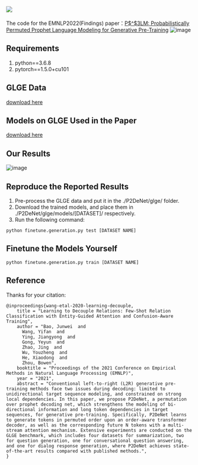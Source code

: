 # ![](http://latex.codecogs.com/svg.latex?P^3LM)
The code for the EMNLP2022(Findings) paper：[P$^$3LM: Probabilistically Permuted Prophet Language Modeling for Generative Pre-Training]()
![image](https://user-images.githubusercontent.com/14817331/120296613-e1276500-c2fa-11eb-883d-b3a1f0db76c9.png)


## Requirements
1. python==3.6.8
2. pytorch==1.5.0+cu101

## GLGE Data
[download here](https://microsoft.github.io/glge/) 

## Models on GLGE Used in the Paper
[download here](xxx)

## Our Results
![image](https://user-images.githubusercontent.com/14817331/120298865-05844100-c2fd-11eb-890d-a5410d846df8.png)

## Reproduce the Reported Results
1. Pre-process the GLGE data and put it in the ./P2DeNet/glge/ folder.
2. Download the trained models, and place them in ./P2DeNet/glge/models/\[DATASET\]/ respectively.
3. Run the following command:
```
python finetune.generation.py test [DATASET NAME]
```

## Finetune the Models Yourself
```
python finetune.generation.py train [DATASET NAME]
```



## Reference
Thanks for your citation:
```
@inproceedings{wang-etal-2020-learning-decouple,
    title = "Learning to Decouple Relations: Few-Shot Relation Classification with Entity-Guided Attention and Confusion-Aware Training",
    author = "Bao, Junwei  and
      Wang, Yifan  and
      Ying, Jiangyong  and
      Gong, Yeyun  and
      Zhao, Jing  and
      Wu, Youzheng  and
      He, Xiaodong  and
      Zhou, Bowen",
    booktitle = "Proceedings of the 2021 Conference on Empirical Methods in Natural Language Processing (EMNLP)",
    year = "2021",
    abstract = "Conventional left-to-right (L2R) generative pre-training methods face two issues during decoding: limited to unidirectional target sequence modeling, and constrained on strong local dependencies. In this paper, we propose P2DeNet, a permutation over prophet decoding net, which strengthens the modeling of bi-directional information and long token dependencies in target sequences, for generative pre-training. Specifically, P2DeNet learns to generate tokens in permuted order upon an order-aware transformer decoder, as well as the corresponding future N tokens with a multi-stream attention mechanism. Extensive experiments are conducted on the GLGE benchmark, which includes four datasets for summarization, two for question generation, one for conversational question answering, and one for dialog response generation, where P2DeNet achieves state-of-the-art results compared with published methods.",
}
```
